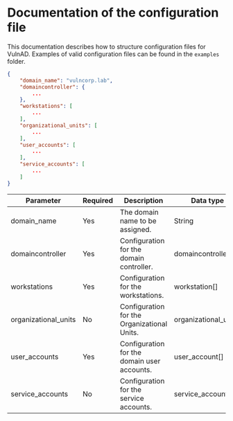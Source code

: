 # Documentation of the configuration file

This documentation describes how to structure configuration files for VulnAD.
Examples of valid configuration files can be found in the `examples` folder.

```json
{
    "domain_name": "vulncorp.lab",
    "domaincontroller": {
        ...
    },
    "workstations": [
        ...
    ],
    "organizational_units": [
        ...
    ],
    "user_accounts": [
        ...
    ],
    "service_accounts": [
        ...
    ]
}
```

|Parameter           |Required|Description                               |Data type             |Example                  |
|--------------------|--------|-------------------------------------------|---------------------|-------------------------|
|domain_name         |Yes      |The domain name to be assigned.              |String               |`"vulncorp.lab"`           |
|domaincontroller    |Yes      |Configuration for the domain controller.    |domaincontroller     |See [domaincontroller](./cfg_domaincontroller.md)   |
|workstations        |Yes      |Configuration for the workstations.        |workstation[]        |See [workstation](./cfg_workstation.md)        |
|organizational_units|No    |Configuration for the Organizational Units.|organizational_unit[]|See [organizational_unit](./cfg_organizational_unit.md)|
|user_accounts       |Yes      |Configuration for the domain user accounts.       |user_account[]       |See [user_account](./cfg_user_account.md)       |
|service_accounts    |No    |Configuration for the service accounts.    |service_account[]    |See [service_account](./cfg_service_account.md)    |
